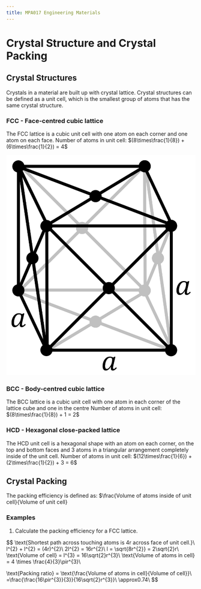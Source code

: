 ```yaml
---
title: MPA017 Engineering Materials
---
```


# Crystal Structure and Crystal Packing
## Crystal Structures

Crystals in a material are built up with crystal lattice. Crystal structures can be defined as a unit cell, which is the smallest group of atoms that has the same crystal structure.

### FCC - Face-centred cubic lattice

The FCC lattice is a cubic unit cell with one atom on each corner and one atom on each face.
Number of atoms in unit cell: $(8\times\frac{1}{8}) + (6\times\frac{1}{2}) = 4$

![](fcc-lattice.png?resize=300,300)

### BCC - Body-centred cubic lattice

The BCC lattice is a cubic unit cell with one atom in each corner of the lattice cube and one in the centre
Number of atoms in unit cell: $(8\times\frac{1}{8}) + 1 = 2$

### HCD - Hexagonal close-packed lattice

The HCD unit cell is a hexagonal shape with an atom on each corner, on the top and bottom faces and 3 atoms in a triangular arrangement completely inside of the unit cell.
Number of atoms in unit cell: $(12\times\frac{1}{6}) + (2\times\frac{1}{2}) + 3 = 6$

## Crystal Packing

The packing efficiency is defined as: $\frac{Volume of atoms inside of unit cell}{Volume of unit cell}

### Examples

1. Calculate the packing efficiency for a FCC lattice.

$$
\text{Shortest path across touching atoms is 4r across face of unit cell.}\\
l^{2} + l^{2} = (4r)^{2}\\
2l^{2} = 16r^{2}\\
l = \sqrt{8r^{2}} = 2\sqrt{2}r\\
\text{Volume of cell} = l^{3} = 16\sqrt{2}r^{3}\\
\text{Volume of atoms in cell} = 4 \times \frac{4}{3}\pir^{3}\\

\text{Packing ratio} = \text{\frac{Volume of atoms in cell}{Volume of cell}}\\
=\frac{\frac{16\pir^{3}}{3}}{16\sqrt{2}r^{3}}\\
\approx0.74\\
$$